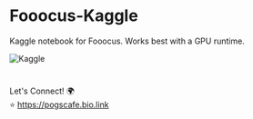 # Fooocus-Kaggle
Kaggle notebook for Fooocus. Works best with a GPU runtime.  

<a href="https://www.kaggle.com/pogscafe/fooocus" target="_blank"><img align="left" alt="Kaggle" title="Open in Kaggle" src="https://kaggle.com/static/images/open-in-kaggle.svg" /></a>  


<br/>
  
#  

Let's Connect! 🌍  
⭐ https://pogscafe.bio.link

